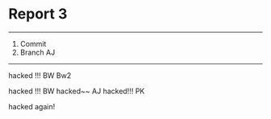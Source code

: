 # Report 3

---

1. Commit
2. Branch
AJ
---

hacked !!! BW Bw2


hacked !!! BW
hacked~~ AJ
hacked!!! PK

hacked again!


